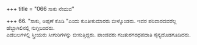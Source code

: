 +++
title = "066 ಸಾಕು ನೇಮವ"

+++
66. "ಸಾಕು, ಅಪ್ಪಣೆ ಕೊಡಿ "ಎಂದು ಕುಂತೀಕುಮಾರರು ಬೀಳ್ಕೊಂಡರು. ಇವರ ಪರಿವಾರದವರೆಲ್ಲ ಹೆಬ್ಬಾಗಿಲಿನಲ್ಲಿ ನುಗ್ಗಿಬಂದರು.   
ಎಡಬಲಗಳಲ್ಲಿ ಸ್ತ್ರೀಯರು ಸೀಗುರಿಗಳನ್ನು ಬೀಸುತ್ತಿದ್ದರು. ಪಾಂಡವರು ಗಜತುರಗರಥಪದಾತಿ ಸೈನ್ಯದೊಡಗೂಡಿದರು.
